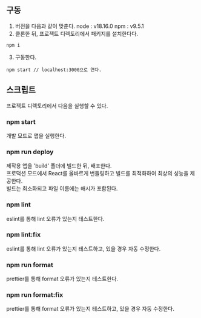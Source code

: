## 구동

1. 버전을 다음과 같이 맞춘다.
   node : v18.16.0
   npm : v9.5.1
2. 클론한 뒤, 프로젝트 디렉토리에서 패키지를 설치한다다.

```
npm i
```

3. 구동한다.

```
npm start // localhost:3000으로 연다.
```

## 스크립트

프로젝트 디렉토리에서 다음을 실행할 수 있다.

### npm start

개발 모드로 앱을 실행한다.<br>

### npm run deploy

제작용 앱을 'build' 폴더에 빌드한 뒤, 배포한다.<br>
프로덕션 모드에서 React를 올바르게 번들링하고 빌드를 최적화하여 최상의 성능을 제공한다.<br>
빌드는 최소화되고 파일 이름에는 해시가 포함된다.<br>

### npm lint

eslint를 통해 lint 오류가 있는지 테스트한다.

### npm lint:fix

eslint를 통해 lint 오류가 있는지 테스트하고, 있을 경우 자동 수정한다.

### npm run format

prettier를 통해 format 오류가 있는지 테스트한다.

### npm run format:fix

prettier를 통해 format 오류가 있는지 테스트하고, 있을 경우 자동 수정한다.
